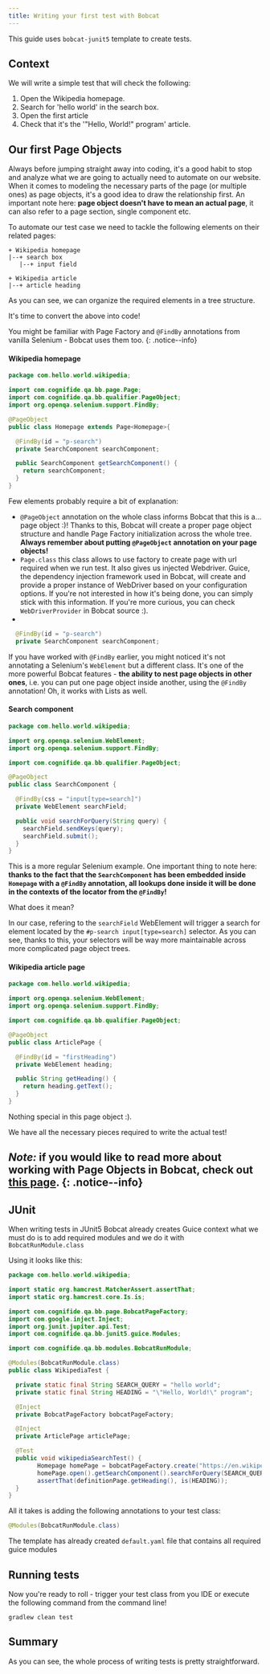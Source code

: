 ```yaml
---
title: Writing your first test with Bobcat
---
```


This guide uses `bobcat-junit5` template to create tests.

## Context

We will write a simple test that will check the following:

1. Open the Wikipedia homepage.
2. Search for 'hello world' in the search box.
3. Open the first article
4. Check that it's the '"Hello, World!" program' article.

## Our first Page Objects

Always before jumping straight away into coding, it's a good habit to stop and analyze what we are going to actually need to automate on our website. When it comes to modeling the necessary parts of the page (or multiple ones) as page objects, it's a good idea to draw the relationship first. An important note here: **page object doesn't have to mean an actual page**, it can also refer to a page section, single component etc.

To automate our test case we need to tackle the following elements on their related pages:

```
+ Wikipedia homepage
|--+ search box
   |--+ input field

+ Wikipedia article
|--+ article heading
```

As you can see, we can organize the required elements in a tree structure.

It's time to convert the above into code!

You might be familiar with Page Factory and `@FindBy` annotations from vanilla Selenium - Bobcat uses them too.
{: .notice--info}

#### Wikipedia homepage

```java
package com.hello.world.wikipedia;

import com.cognifide.qa.bb.page.Page;
import com.cognifide.qa.bb.qualifier.PageObject;
import org.openqa.selenium.support.FindBy;

@PageObject
public class Homepage extends Page<Homepage>{

  @FindBy(id = "p-search")
  private SearchComponent searchComponent;

  public SearchComponent getSearchComponent() {
    return searchComponent;
  }
}
```

Few elements probably require a bit of explanation:

- `@PageObject` annotation on the whole class informs Bobcat that this is a... page object :)! Thanks to this, Bobcat will create a proper page object structure and handle Page Factory initialization across the whole tree. **Always remember about putting `@PageObject` annotation on your page objects!**
- `Page.class` this class allows to use factory to create page with url required when we run test. It also gives us injected Webdriver. Guice, the dependency injection framework used in Bobcat, will create and provide a proper instance of WebDriver based on your configuration options. If you're not interested in how it's being done, you can simply stick with this information. If you're more curious, you can check `WebDriverProvider` in Bobcat source :).
- 
```java
  @FindBy(id = "p-search")
  private SearchComponent searchComponent;
```
If you have worked with `@FindBy` earlier, you might noticed it's not annotating a Selenium's `WebElement` but a different class. It's one of the more powerful Bobcat features - **the ability to nest page objects in other ones**, i.e. you can put one page object inside another, using the `@FindBy` annotation! Oh, it works with Lists as well.

#### Search component

```java
package com.hello.world.wikipedia;

import org.openqa.selenium.WebElement;
import org.openqa.selenium.support.FindBy;

import com.cognifide.qa.bb.qualifier.PageObject;

@PageObject
public class SearchComponent {

  @FindBy(css = "input[type=search]")
  private WebElement searchField;

  public void searchForQuery(String query) {
    searchField.sendKeys(query);
    searchField.submit();
  }
}
```

This is a more regular Selenium example. One important thing to note here: **thanks to the fact that the `SearchComponent` has been embedded inside `Homepage` with a `@FindBy` annotation, all lookups done inside it will be done in the contexts of the locator from the `@FindBy`!**

What does it mean?

In our case, refering to the `searchField` WebElement will trigger a search for element located by the `#p-search input[type=search]` selector. As you can see, thanks to this, your selectors will be way more maintainable across more complicated page object trees.

#### Wikipedia article page

```java
package com.hello.world.wikipedia;

import org.openqa.selenium.WebElement;
import org.openqa.selenium.support.FindBy;

import com.cognifide.qa.bb.qualifier.PageObject;

@PageObject
public class ArticlePage {

  @FindBy(id = "firstHeading")
  private WebElement heading;

  public String getHeading() {
    return heading.getText();
  }
}
```

Nothing special in this page object :).

We have all the necessary pieces required to write the actual test!

*Note:* if you would like to read more about working with Page Objects in Bobcat, check out [this page]({{site.baseurl}}/docs/modules/core/pageobject/).
{: .notice--info}
--------------

## JUnit

When writing tests in JUnit5 Bobcat already creates Guice context what we must do is to add required modules and we do it with `BobcatRunModule.class`

Using it looks like this:
```java
package com.hello.world.wikipedia;

import static org.hamcrest.MatcherAssert.assertThat;
import static org.hamcrest.core.Is.is;

import com.cognifide.qa.bb.page.BobcatPageFactory;
import com.google.inject.Inject;
import org.junit.jupiter.api.Test;
import com.cognifide.qa.bb.junit5.guice.Modules;

import com.cognifide.qa.bb.modules.BobcatRunModule;

@Modules(BobcatRunModule.class)
public class WikipediaTest {

  private static final String SEARCH_QUERY = "hello world";
  private static final String HEADING = "\"Hello, World!\" program";

  @Inject
  private BobcatPageFactory bobcatPageFactory;

  @Inject
  private ArticlePage articlePage;

  @Test
  public void wikipediaSearchTest() {
        Homepage homePage = bobcatPageFactory.create("https://en.wikipedia.org", Homepage.class);
        homePage.open().getSearchComponent().searchForQuery(SEARCH_QUERY);
        assertThat(definitionPage.getHeading(), is(HEADING));
  }
}
```

All it takes is adding the following annotations to your test class:
```java
@Modules(BobcatRunModule.class)
```
The template has already created `default.yaml` file that contains all required guice modules


## Running tests
Now you're ready to roll - trigger your test class from you IDE or execute the following command from the command line!

```
gradlew clean test
```
## Summary

As you can see, the whole process of writing tests is pretty straightforward.